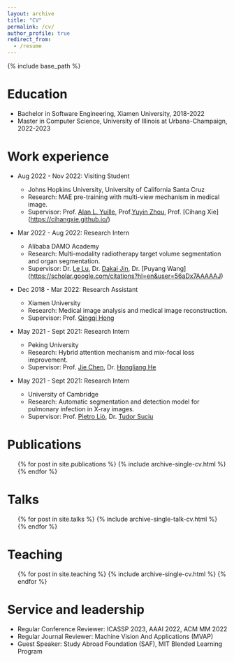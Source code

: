 ```yaml
---
layout: archive
title: "CV"
permalink: /cv/
author_profile: true
redirect_from:
  - /resume
---
```


{% include base_path %}

Education
======
* Bachelor in Software Engineering, Xiamen University, 2018-2022
* Master in Computer Science, University of Illinois at Urbana-Champaign, 2022-2023

Work experience
======
* Aug 2022 - Nov 2022: Visiting Student
  * Johns Hopkins University, University of California Santa Cruz
  * Research: MAE pre-training with multi-view mechanism in medical image.
  * Supervisor: Prof. [Alan L. Yuille](https://www.cs.jhu.edu/~ayuille/), Prof.[Yuyin Zhou](https://yuyinzhou.github.io/), Prof. [Cihang Xie] (https://cihangxie.github.io/)

* Mar 2022 - Aug 2022: Research Intern
  * Alibaba DAMO Academy
  * Research: Multi-modality radiotherapy target volume segmentation and organ segmentation.
  * Supervisor: Dr. [Le Lu](https://lelu007.github.io), Dr. [Dakai Jin](https://dakjin.github.io/), Dr. [Puyang Wang] (https://scholar.google.com/citations?hl=en&user=56aDx7AAAAAJ)

* Dec 2018 - Mar 2022: Research Assistant
  * Xiamen University
  * Research: Medical image analysis and medical image reconstruction.
  * Supervisor: Prof. [Qingqi Hong](https://scholar.google.com.hk/citations?hl=EN&user=ZlCw0sQAAAAJ)

* May 2021 - Sept 2021: Research Intern
  * Peking University
  * Research: Hybrid attention mechanism and mix-focal loss improvement.
  * Supervisor: Prof. [Jie Chen](https://scholar.google.com.hk/citations?hl=EN&user=ZAZFfwwAAAAJ), Dr. [Hongliang He](https://scholar.google.com.hk/citations?hl=en&user=jJWS4VYAAAAJ)

* May 2021 - Sept 2021: Research Intern
  * University of Cambridge
  * Research: Automatic segmentation and detection model for pulmonary infection in X-ray images.
  * Supervisor: Prof. [Pietro Liò](https://www.cl.cam.ac.uk/~pl219/), Dr. [Tudor Suciu](https://www.linkedin.com/in/tudor-suciu/)


Publications
======
  <ul>{% for post in site.publications %}
    {% include archive-single-cv.html %}
  {% endfor %}</ul>
  
Talks
======
  <ul>{% for post in site.talks %}
    {% include archive-single-talk-cv.html %}
  {% endfor %}</ul>
  
Teaching
======
  <ul>{% for post in site.teaching %}
    {% include archive-single-cv.html %}
  {% endfor %}</ul>
  
Service and leadership
======
* Regular Conference Reviewer: ICASSP 2023, AAAI 2022, ACM MM 2022
* Regular Journal Reviewer: Machine Vision And Applications (MVAP)
* Guest Speaker: Study Abroad Foundation (SAF), MIT Blended Learning Program
